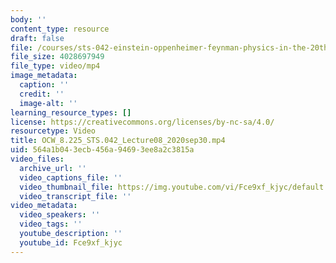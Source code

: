 ```yaml
---
body: ''
content_type: resource
draft: false
file: /courses/sts-042-einstein-oppenheimer-feynman-physics-in-the-20th-century-fall-2020/ocw_8225_sts042_lecture08_2020sep30_360p_16_9.mp4
file_size: 4028697949
file_type: video/mp4
image_metadata:
  caption: ''
  credit: ''
  image-alt: ''
learning_resource_types: []
license: https://creativecommons.org/licenses/by-nc-sa/4.0/
resourcetype: Video
title: OCW_8.225_STS.042_Lecture08_2020sep30.mp4
uid: 564a1b04-3ecb-456a-9469-3ee8a2c3815a
video_files:
  archive_url: ''
  video_captions_file: ''
  video_thumbnail_file: https://img.youtube.com/vi/Fce9xf_kjyc/default.jpg
  video_transcript_file: ''
video_metadata:
  video_speakers: ''
  video_tags: ''
  youtube_description: ''
  youtube_id: Fce9xf_kjyc
---
```

